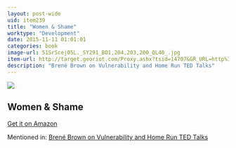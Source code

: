 ```yaml
---
layout: post-wide
uid: item239
title: "Women & Shame"
worktype: "Development"
date: 2015-11-11 01:01:01
categories: book
image-url: 51SrScej05L._SY291_BO1,204,203,200_QL40_.jpg
item-url: http://target.georiot.com/Proxy.ashx?tsid=14707&GR_URL=http%3A%2F%2Fwww.amazon.com%2FWomen-Shame-Reaching-Speaking-Connection%2Fdp%2F0975425234%2F
description: "Brené Brown on Vulnerability and Home Run TED Talks"
---
```

<a href="http://target.georiot.com/Proxy.ashx?tsid=14707&GR_URL=http%3A%2F%2Fwww.amazon.com%2FWomen-Shame-Reaching-Speaking-Connection%2Fdp%2F0975425234%2F" target="blank"><img src="../../../../img/thumbs/51SrScej05L._SY291_BO1,204,203,200_QL40_.jpg" class="prod-img"></a>
<h2>Women & Shame</h2>
<p><a href="http://target.georiot.com/Proxy.ashx?tsid=14707&GR_URL=http%3A%2F%2Fwww.amazon.com%2FWomen-Shame-Reaching-Speaking-Connection%2Fdp%2F0975425234%2F" target="blank">Get it on Amazon</a><p>
<p>Mentioned in: <a href="http://fourhourworkweek.com/2015/08/28/brene-brown-on-vulnerability-and-home-run-ted-talks/" target="blank">Brené Brown on Vulnerability and Home Run TED Talks</a></p>
